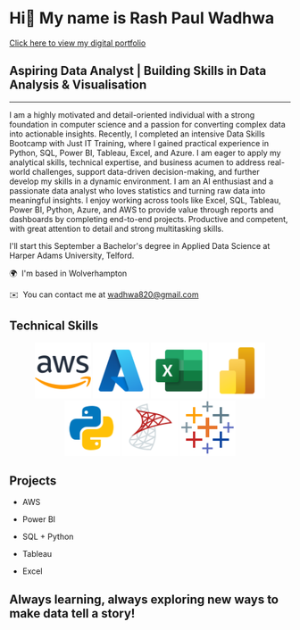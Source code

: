 
# **Hi👋 My name is Rash Paul Wadhwa**  
[Click here to view my digital portfolio](https://rashpaul3051c4.myportfolio.com/)
   
## **Aspiring Data Analyst | Building Skills in Data Analysis & Visualisation**  
---  
I am a highly motivated and detail-oriented individual with a strong foundation in computer science and a passion for converting complex data into actionable insights.
Recently, I completed an intensive Data Skills Bootcamp with Just IT Training, where I gained practical experience in Python, SQL, Power BI, Tableau, Excel, and Azure.
I am eager to apply my analytical skills, technical expertise, and business acumen to address real-world challenges, support data-driven decision-making,
and further develop my skills in a dynamic environment.
I am an AI enthusiast and a passionate data analyst who loves statistics and turning raw data into meaningful insights. 
I enjoy working across tools like Excel, SQL, Tableau, Power BI, Python, Azure, and AWS to provide value through reports and dashboards by completing end-to-end projects.
Productive and competent, with great attention to detail and strong multitasking skills.

I'll start this September a Bachelor's degree in Applied Data Science at Harper Adams University, Telford.


🌍  I'm based in Wolverhampton 

✉️  You can contact me at [wadhwa820@gmail.com](mailto:wadhwa820@gmail.com)  

##  Technical Skills
 
<p align="center">
<img src="Icons/AWS.png" alt="AWS" width="100"/>
<img src="Icons/Azure.png" alt="Azure" width="100"/>
<img src="Icons/Excel.png" alt="Excel" width="100"/>
<img src="Icons/Power BI.png" alt="Power BI" width="100"/>
<img src="Icons/Python.png" alt="Python" width="100"/>
<img src="Icons/SQL Server.png" alt="SQL Server" width="100"/>
<img src="Icons/Tableau.png" alt="Tableau" width="100"/>
</p>

## Projects

- AWS
    
- Power BI
   
- SQL + Python
  
- Tableau
    
- Excel
    
##          Always learning, always exploring new ways to make data tell a story! 

